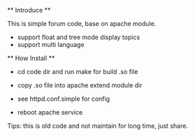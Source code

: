 ** Introduce **

This is simple forum code, base on apache module.

- support float and tree mode display topics
- support multi language

** How Install **

- cd code dir and run make for build .so file

- copy .so file into apache extend module dir

- see httpd.conf.simple for config

- reboot apache service


Tips: this is old code and not maintain for long time, just share.
